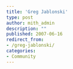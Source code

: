 ```yaml
---
title: 'Greg Jablonski'
type: post
author: mith_admin
description: ""
published: 2007-06-16
redirect_from: 
- /greg-jablonski/
categories:
- Community
---
```

